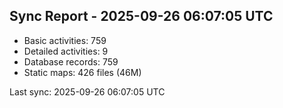 ## Sync Report - 2025-09-26 06:07:05 UTC

- Basic activities: 759
- Detailed activities: 9
- Database records: 759
- Static maps: 426 files (46M)

Last sync: 2025-09-26 06:07:05 UTC
